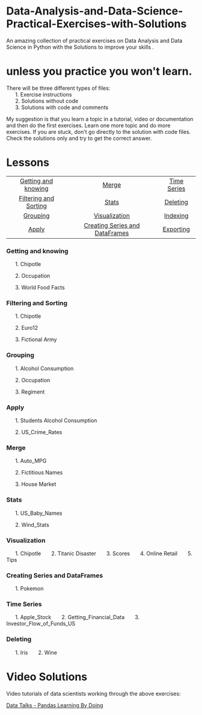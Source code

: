 # Data-Analysis-and-Data-Science-Practical-Exercises-with-Solutions
An amazing collection of practical exercises on Data Analysis and Data Science in Python with the Solutions to improve your skills .



# unless you practice you won't learn.

There will be three different types of files:  
&nbsp;&nbsp;&nbsp;&nbsp;&nbsp;&nbsp;1. Exercise instructions  
&nbsp;&nbsp;&nbsp;&nbsp;&nbsp;&nbsp;2. Solutions without code  
&nbsp;&nbsp;&nbsp;&nbsp;&nbsp;&nbsp;3. Solutions with code and comments

My suggestion is that you learn a topic in a tutorial, video or documentation and then do the first exercises.
Learn one more topic and do more exercises. If you are stuck, don't go directly to the solution with code files. Check the solutions only and try to get the correct answer.


# Lessons

|				                                  |				                                   |                   |
|:-----------------------------------------------:|:----------------------------------------------:|:-----------------:|
|[Getting and knowing](#getting-and-knowing)      | [Merge](#merge)                                |[Time Series](#time-series)|
|[Filtering and Sorting](#filtering-and-sorting)  | [Stats](#stats)                                |[Deleting](#deleting)       |
|[Grouping](#grouping)							  | [Visualization](#visualization)                |[Indexing](#Indexing)           |
|[Apply](#apply)							      | [Creating Series and DataFrames](#creating-series-and-dataframes) 		            |[Exporting](#Expoting)|

### Getting and knowing
&nbsp;&nbsp;&nbsp;&nbsp;&nbsp;&nbsp;1. Chipotle

&nbsp;&nbsp;&nbsp;&nbsp;&nbsp;&nbsp;2. Occupation

&nbsp;&nbsp;&nbsp;&nbsp;&nbsp;&nbsp;3. World Food Facts



### Filtering and Sorting

&nbsp;&nbsp;&nbsp;&nbsp;&nbsp;&nbsp;1. Chipotle

&nbsp;&nbsp;&nbsp;&nbsp;&nbsp;&nbsp;2. Euro12

&nbsp;&nbsp;&nbsp;&nbsp;&nbsp;&nbsp;3. Fictional Army



### Grouping

&nbsp;&nbsp;&nbsp;&nbsp;&nbsp;&nbsp;1. Alcohol Consumption

&nbsp;&nbsp;&nbsp;&nbsp;&nbsp;&nbsp;2. Occupation 

&nbsp;&nbsp;&nbsp;&nbsp;&nbsp;&nbsp;3. Regiment


### Apply
&nbsp;&nbsp;&nbsp;&nbsp;&nbsp;&nbsp;1. Students Alcohol Consumption

&nbsp;&nbsp;&nbsp;&nbsp;&nbsp;&nbsp;2. US_Crime_Rates   


### Merge

&nbsp;&nbsp;&nbsp;&nbsp;&nbsp;&nbsp;1. Auto_MPG

&nbsp;&nbsp;&nbsp;&nbsp;&nbsp;&nbsp;2. Fictitious Names

&nbsp;&nbsp;&nbsp;&nbsp;&nbsp;&nbsp;3. House Market



### Stats

&nbsp;&nbsp;&nbsp;&nbsp;&nbsp;&nbsp;1. US_Baby_Names

&nbsp;&nbsp;&nbsp;&nbsp;&nbsp;&nbsp;2. Wind_Stats


### Visualization

&nbsp;&nbsp;&nbsp;&nbsp;&nbsp;&nbsp;1. Chipotle
&nbsp;&nbsp;&nbsp;&nbsp;&nbsp;&nbsp;2. Titanic Disaster
&nbsp;&nbsp;&nbsp;&nbsp;&nbsp;&nbsp;3. Scores
&nbsp;&nbsp;&nbsp;&nbsp;&nbsp;&nbsp;4. Online Retail
&nbsp;&nbsp;&nbsp;&nbsp;&nbsp;&nbsp;5. Tips



### Creating Series and DataFrames
&nbsp;&nbsp;&nbsp;&nbsp;&nbsp;&nbsp;1. Pokemon



### Time Series

&nbsp;&nbsp;&nbsp;&nbsp;&nbsp;&nbsp;1. Apple_Stock
&nbsp;&nbsp;&nbsp;&nbsp;&nbsp;&nbsp;2. Getting_Financial_Data
&nbsp;&nbsp;&nbsp;&nbsp;&nbsp;&nbsp;3. Investor_Flow_of_Funds_US


### Deleting

&nbsp;&nbsp;&nbsp;&nbsp;&nbsp;&nbsp;1. Iris
&nbsp;&nbsp;&nbsp;&nbsp;&nbsp;&nbsp;2. Wine


# Video Solutions

Video tutorials of data scientists working through the above exercises:

[Data Talks - Pandas Learning By Doing](https://www.youtube.com/watch?v=pu3IpU937xs&list=PLgJhDSE2ZLxaY_DigHeiIDC1cD09rXgJv)


